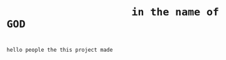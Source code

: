
#

#

<h1>

                        in the name of GOD
  
</h1>

#

`hello people the this project made `

#

#
